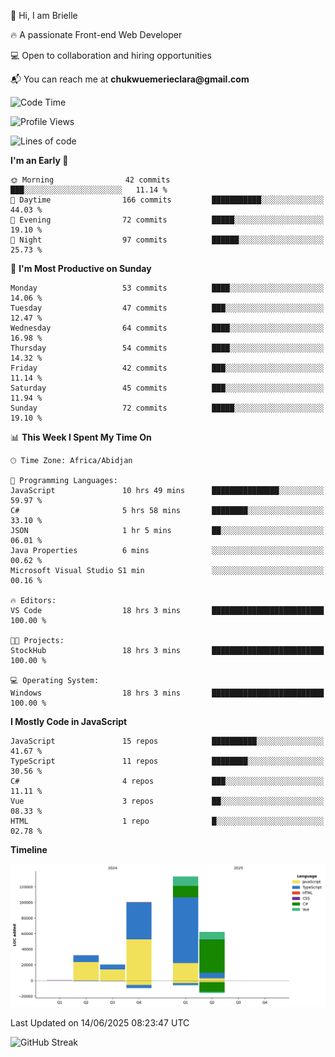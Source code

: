 <div align="left">
  <p>👋 Hi, I am Brielle</p>
  <p>🔥 A passionate Front-end Web Developer</p>
  <p>💻 Open to collaboration and hiring opportunities</p>
  <p>📬 You can reach me at <strong>chukwuemerieclara@gmail.com</strong></p>
</div>


 
 <!--START_SECTION:waka-->
![Code Time](http://img.shields.io/badge/Code%20Time-693%20hrs%2048%20mins-blue)

![Profile Views](http://img.shields.io/badge/Profile%20Views-1-blue)

![Lines of code](https://img.shields.io/badge/From%20Hello%20World%20I%27ve%20Written-348.1%20thousand%20lines%20of%20code-blue)

**I'm an Early 🐤** 

```text
🌞 Morning                42 commits          ███░░░░░░░░░░░░░░░░░░░░░░   11.14 % 
🌆 Daytime                166 commits         ███████████░░░░░░░░░░░░░░   44.03 % 
🌃 Evening                72 commits          █████░░░░░░░░░░░░░░░░░░░░   19.10 % 
🌙 Night                  97 commits          ██████░░░░░░░░░░░░░░░░░░░   25.73 % 
```
📅 **I'm Most Productive on Sunday** 

```text
Monday                   53 commits          ████░░░░░░░░░░░░░░░░░░░░░   14.06 % 
Tuesday                  47 commits          ███░░░░░░░░░░░░░░░░░░░░░░   12.47 % 
Wednesday                64 commits          ████░░░░░░░░░░░░░░░░░░░░░   16.98 % 
Thursday                 54 commits          ████░░░░░░░░░░░░░░░░░░░░░   14.32 % 
Friday                   42 commits          ███░░░░░░░░░░░░░░░░░░░░░░   11.14 % 
Saturday                 45 commits          ███░░░░░░░░░░░░░░░░░░░░░░   11.94 % 
Sunday                   72 commits          █████░░░░░░░░░░░░░░░░░░░░   19.10 % 
```


📊 **This Week I Spent My Time On** 

```text
🕑︎ Time Zone: Africa/Abidjan

💬 Programming Languages: 
JavaScript               10 hrs 49 mins      ███████████████░░░░░░░░░░   59.97 % 
C#                       5 hrs 58 mins       ████████░░░░░░░░░░░░░░░░░   33.10 % 
JSON                     1 hr 5 mins         ██░░░░░░░░░░░░░░░░░░░░░░░   06.01 % 
Java Properties          6 mins              ░░░░░░░░░░░░░░░░░░░░░░░░░   00.62 % 
Microsoft Visual Studio S1 min               ░░░░░░░░░░░░░░░░░░░░░░░░░   00.16 % 

🔥 Editors: 
VS Code                  18 hrs 3 mins       █████████████████████████   100.00 % 

🐱‍💻 Projects: 
StockHub                 18 hrs 3 mins       █████████████████████████   100.00 % 

💻 Operating System: 
Windows                  18 hrs 3 mins       █████████████████████████   100.00 % 
```

**I Mostly Code in JavaScript** 

```text
JavaScript               15 repos            ██████████░░░░░░░░░░░░░░░   41.67 % 
TypeScript               11 repos            ████████░░░░░░░░░░░░░░░░░   30.56 % 
C#                       4 repos             ███░░░░░░░░░░░░░░░░░░░░░░   11.11 % 
Vue                      3 repos             ██░░░░░░░░░░░░░░░░░░░░░░░   08.33 % 
HTML                     1 repo              █░░░░░░░░░░░░░░░░░░░░░░░░   02.78 % 
```



**Timeline**

![Lines of Code chart](https://raw.githubusercontent.com/Brielle28/Brielle28/main/assets/bar_graph.png)


 Last Updated on 14/06/2025 08:23:47 UTC
<!--END_SECTION:waka-->

![GitHub Streak](https://github-readme-streak-stats.herokuapp.com/?user=Brielle28)



